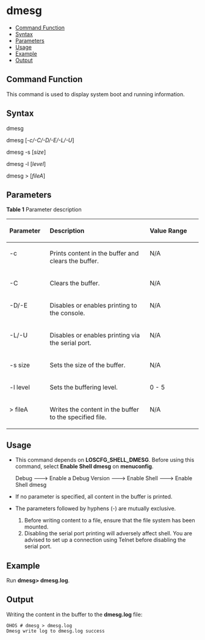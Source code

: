 # dmesg<a name="EN-US_TOPIC_0000001179845915"></a>

-   [Command Function](#section4643204919313)
-   [Syntax](#section6553153635)
-   [Parameters](#section208971157532)
-   [Usage](#section213115219413)
-   [Example](#section13736564418)
-   [Output](#section194005101413)

## Command Function<a name="section4643204919313"></a>

This command is used to display system boot and running information.

## Syntax<a name="section6553153635"></a>

dmesg

dmesg \[_-c/-C/-D/-E/-L/-U_\]

dmesg -s \[_size_\]

dmesg -l \[_level_\]

dmesg \> \[_fileA_\]

## Parameters<a name="section208971157532"></a>

**Table  1**  Parameter description

<a name="table3900mcpsimp"></a>
<table><thead align="left"><tr id="row3906mcpsimp"><th class="cellrowborder" valign="top" width="21%" id="mcps1.2.4.1.1"><p id="p3908mcpsimp"><a name="p3908mcpsimp"></a><a name="p3908mcpsimp"></a>Parameter</p>
</th>
<th class="cellrowborder" valign="top" width="52%" id="mcps1.2.4.1.2"><p id="p3910mcpsimp"><a name="p3910mcpsimp"></a><a name="p3910mcpsimp"></a>Description</p>
</th>
<th class="cellrowborder" valign="top" width="27%" id="mcps1.2.4.1.3"><p id="p3912mcpsimp"><a name="p3912mcpsimp"></a><a name="p3912mcpsimp"></a>Value Range</p>
</th>
</tr>
</thead>
<tbody><tr id="row3913mcpsimp"><td class="cellrowborder" valign="top" width="21%" headers="mcps1.2.4.1.1 "><p id="p3915mcpsimp"><a name="p3915mcpsimp"></a><a name="p3915mcpsimp"></a>-c</p>
</td>
<td class="cellrowborder" valign="top" width="52%" headers="mcps1.2.4.1.2 "><p id="p3917mcpsimp"><a name="p3917mcpsimp"></a><a name="p3917mcpsimp"></a>Prints content in the buffer and clears the buffer.</p>
</td>
<td class="cellrowborder" valign="top" width="27%" headers="mcps1.2.4.1.3 "><p id="p3919mcpsimp"><a name="p3919mcpsimp"></a><a name="p3919mcpsimp"></a>N/A</p>
</td>
</tr>
<tr id="row3920mcpsimp"><td class="cellrowborder" valign="top" width="21%" headers="mcps1.2.4.1.1 "><p id="p3922mcpsimp"><a name="p3922mcpsimp"></a><a name="p3922mcpsimp"></a>-C</p>
</td>
<td class="cellrowborder" valign="top" width="52%" headers="mcps1.2.4.1.2 "><p id="p3924mcpsimp"><a name="p3924mcpsimp"></a><a name="p3924mcpsimp"></a>Clears the buffer.</p>
</td>
<td class="cellrowborder" valign="top" width="27%" headers="mcps1.2.4.1.3 "><p id="p3926mcpsimp"><a name="p3926mcpsimp"></a><a name="p3926mcpsimp"></a>N/A</p>
</td>
</tr>
<tr id="row3927mcpsimp"><td class="cellrowborder" valign="top" width="21%" headers="mcps1.2.4.1.1 "><p id="p3929mcpsimp"><a name="p3929mcpsimp"></a><a name="p3929mcpsimp"></a>-D/-E</p>
</td>
<td class="cellrowborder" valign="top" width="52%" headers="mcps1.2.4.1.2 "><p id="p3931mcpsimp"><a name="p3931mcpsimp"></a><a name="p3931mcpsimp"></a>Disables or enables printing to the console.</p>
</td>
<td class="cellrowborder" valign="top" width="27%" headers="mcps1.2.4.1.3 "><p id="p3933mcpsimp"><a name="p3933mcpsimp"></a><a name="p3933mcpsimp"></a>N/A</p>
</td>
</tr>
<tr id="row3934mcpsimp"><td class="cellrowborder" valign="top" width="21%" headers="mcps1.2.4.1.1 "><p id="p3936mcpsimp"><a name="p3936mcpsimp"></a><a name="p3936mcpsimp"></a>-L/-U</p>
</td>
<td class="cellrowborder" valign="top" width="52%" headers="mcps1.2.4.1.2 "><p id="p3938mcpsimp"><a name="p3938mcpsimp"></a><a name="p3938mcpsimp"></a>Disables or enables printing via the serial port.</p>
</td>
<td class="cellrowborder" valign="top" width="27%" headers="mcps1.2.4.1.3 "><p id="p3940mcpsimp"><a name="p3940mcpsimp"></a><a name="p3940mcpsimp"></a>N/A</p>
</td>
</tr>
<tr id="row3941mcpsimp"><td class="cellrowborder" valign="top" width="21%" headers="mcps1.2.4.1.1 "><p id="p3943mcpsimp"><a name="p3943mcpsimp"></a><a name="p3943mcpsimp"></a>-s size</p>
</td>
<td class="cellrowborder" valign="top" width="52%" headers="mcps1.2.4.1.2 "><p id="p3945mcpsimp"><a name="p3945mcpsimp"></a><a name="p3945mcpsimp"></a>Sets the size of the buffer.</p>
</td>
<td class="cellrowborder" valign="top" width="27%" headers="mcps1.2.4.1.3 "><p id="p3947mcpsimp"><a name="p3947mcpsimp"></a><a name="p3947mcpsimp"></a>N/A</p>
</td>
</tr>
<tr id="row3948mcpsimp"><td class="cellrowborder" valign="top" width="21%" headers="mcps1.2.4.1.1 "><p id="p3950mcpsimp"><a name="p3950mcpsimp"></a><a name="p3950mcpsimp"></a>-l level</p>
</td>
<td class="cellrowborder" valign="top" width="52%" headers="mcps1.2.4.1.2 "><p id="p3952mcpsimp"><a name="p3952mcpsimp"></a><a name="p3952mcpsimp"></a>Sets the buffering level.</p>
</td>
<td class="cellrowborder" valign="top" width="27%" headers="mcps1.2.4.1.3 "><p id="p3954mcpsimp"><a name="p3954mcpsimp"></a><a name="p3954mcpsimp"></a>0 - 5</p>
</td>
</tr>
<tr id="row3955mcpsimp"><td class="cellrowborder" valign="top" width="21%" headers="mcps1.2.4.1.1 "><p id="p3957mcpsimp"><a name="p3957mcpsimp"></a><a name="p3957mcpsimp"></a>&gt; fileA</p>
</td>
<td class="cellrowborder" valign="top" width="52%" headers="mcps1.2.4.1.2 "><p id="p717417317512"><a name="p717417317512"></a><a name="p717417317512"></a>Writes the content in the buffer to the specified file.</p>
</td>
<td class="cellrowborder" valign="top" width="27%" headers="mcps1.2.4.1.3 "><p id="p3961mcpsimp"><a name="p3961mcpsimp"></a><a name="p3961mcpsimp"></a>N/A</p>
</td>
</tr>
</tbody>
</table>

## Usage<a name="section213115219413"></a>

-   This command depends on  **LOSCFG\_SHELL\_DMESG**. Before using this command, select  **Enable Shell dmesg**  on  **menuconfig**.

    Debug  ---\> Enable a Debug Version ---\> Enable Shell ---\> Enable Shell dmesg

-   If no parameter is specified, all content in the buffer is printed.
-   The parameters followed by hyphens \(-\) are mutually exclusive.
    1.  Before writing content to a file, ensure that the file system has been mounted.
    2.  Disabling the serial port printing will adversely affect shell. You are advised to set up a connection using Telnet before disabling the serial port.


## Example<a name="section13736564418"></a>

Run  **dmesg\> dmesg.log**.

## Output<a name="section194005101413"></a>

Writing the content in the buffer to the  **dmesg.log**  file:

```
OHOS # dmesg > dmesg.log
Dmesg write log to dmesg.log success
```

